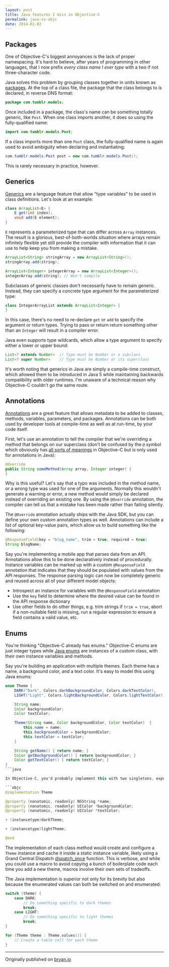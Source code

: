 ```yaml
---
layout: post
title: Java features I miss in Objective-C
permalink: java-vs-objc
date: 2014-01-02
---
```


## Packages

One of Objective-C's biggest annoyances is the lack of proper namespacing. It's hard to believe, after years of programming in other languages, that I now prefix *every class name I ever type* with a two if not three-character code.

Java solves this problem by grouping classes together in units known as [packages](http://en.wikipedia.org/wiki/Java_package). At the top of a class file, the package that the class belongs to is declared, in reverse DNS format:

```java
package com.tumblr.models;
```

Once included in a package, the class's name can be something totally generic, like `Post`. When one class imports another, it does so using the fully-qualified name:

```java
import com.tumblr.models.Post;
```

If a class imports more than one `Post` class, the fully-qualified name is again used to avoid ambiguity when declaring and instantiating:

```java
com.tumblr.models.Post post = new com.tumblr.models.Post();
```

This is rarely necessary in practice, however.

## Generics

[Generics](http://en.wikipedia.org/wiki/Generics_in_Java) are a language feature that allow "type variables" to be used in class definitions. Let's look at an example:

```java
class ArrayList<E> {
    E get(int index);
    void add(E element);
}
```

`E` represents a parameterized type that can differ across `Array` instances. The result is a glorious, best-of-both-worlds situation where arrays remain infinitely flexible yet still provide the compiler with information that it can use to help keep you from making a mistake.

```java
ArrayList<String> stringArray = new ArrayList<String>();
stringArray.add(string);

ArrayList<Integer> integerArray = new ArrayList<Integer>();
integerArray.add(string); // Won't compile
```

Subclasses of generic classes don't necessarily have to remain generic. Instead, they can specify a concrete type argument for the parameterized type:

```java
class IntegerArrayList extends ArrayList<Integer> {
}
```

In this case, there's no need to re-declare `get` or `add` to specify the argument or return types. Trying to pass or return return something other than an `Integer` will result in a compiler error.

Java even supports type wildcards, which allow a type argument to specify either a lower or upper bound:

```java
List<? extends Number>  // Type must be Number or a subclass
List<? super Number>    // Type must be Number or its superclass
```

It's worth noting that generics in Java are simply a compile-time construct, which allowed them to be introduced in Java 5 while maintaining backwards compatibility with older runtimes. I'm unaware of a technical reason why Objective-C couldn't go the same route.

## Annotations
[Annotations](http://en.wikipedia.org/wiki/Java_annotation) are a great feature that allows metadata to be added to classes, methods, variables, parameters, and packages. Annotations can be both used by developer tools at compile-time as well as at run-time, by your code itself.

First, let's use an annotation to tell the compiler that we're overriding a method that belongs on our superclass (don't be confused by the `@` symbol which obviously has [all sorts of meanings](http://nshipster.com/at-compiler-directives/) in Objective-C but is only used for annotations in Java):

```java
@Override
public String someMethod(Array array, Integer integer) {
}
```

Why is this useful? Let's say that a typo was included in the method name, or a wrong type was used for one of the arguments. Normally this wouldn't generate a warning or error, a new method would simply be declared instead of overriding an existing one. By using the `@Override` annotation, the compiler can tell us that a mistake has been made rather than failing silently.

The `@Override` annotation actually ships with the Java SDK, but you can define your own custom annotation types as well. Annotations can include a list of optional key-value pairs, which allow us to build something like the following:

```java
@ResponseField(key = "blog_name", trim = true, required = true)
String blogName;
```

Say you're implementing a mobile app that parses data from an API. Annotations allow this to be done declaratively instead of procedurally. Instance variables can be marked up with a custom `@ResponseField` annotation that indicates that they should be populated with values from the API responses. The response parsing logic can now be completely generic and reused across all of your different model objects:

* Introspect an instance for variables with the `@ResponseField` annotation
* Use the `key` field to determine where the desired value can be found in the API response dictionary
* Use other fields to do other things, e.g. trim strings if `trim = true`, abort if a non-nullable field is missing, run a regular expression to ensure a field contains a valid value, etc.

## Enums

You're thinking "Objective-C already has enums." Objective-C enums are just integer types while [Java enums](http://en.wikipedia.org/wiki/Enumerated_type#Java) are instances of a custom class, with their own instance variables and methods.

Say you're building an application with multiple themes. Each theme has a name, a background color, and a text color. It's easy to model this using Java enums:

```java
enum Theme {
    DARK("Dark", Colors.darkBackgroundColor, Colors.darkTextColor),
    LIGHT("Light", Colors.lightBackgroundColor, Colors.lightTextColor),

    String name;
    Color backgroundColor;
    Color textColor;

    Theme(String name, Color backgroundColor, Color textColor)  {
        this.name = name;
        this.backgroundColor = backgroundColor;
        this.textColor = textColor;
    }

    String getName() { return name; }
    Color getBackgroundColor() { return backgroundColor; }
    Color getTextColor() { return textColor; }
}
```java

In Objective-C, you'd probably implement this with two singletons, exposed via class methods:

```objc
@implementation Theme

@property (nonatomic, readonly) NSString *name;
@property (nonatomic, readonly) UIColor *backgroundColor;
@property (nonatomic, readonly) UIColor *textColor;

+ (instancetype)darkTheme;

+ (instancetype)lightTheme;

@end
```

The implementation of each class method would create and configure a `Theme` instance and cache it inside a static instance variable, likely using a Grand Central Dispatch [dispatch_once](https://developer.apple.com/library/Mac/DOCUMENTATION/Performance/Reference/GCD_libdispatch_Ref/Reference/reference.html#//apple_ref/c/func/dispatch_once) function. This is verbose, and while you could use a macro to avoid copying a bunch of boilerplate code each time you add a new theme, macros involve their own sets of tradeoffs.

The Java implementation is superior not only for its brevity but also because the enumerated values can both be switched on and enumerated:

```java
switch (theme) {
    case DARK:
        // Do something specific to dark themes
        break;
    case LIGHT:
        // Do something specific to light themes
        break;
}

for (Theme theme : Theme.values()) {
    // Create a table cell for each theme
}
```

---

Originally published on [bryan.io](http://bryan.io)
